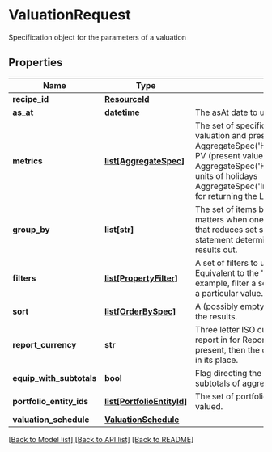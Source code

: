 # ValuationRequest

Specification object for the parameters of a valuation

## Properties
Name | Type | Description | Notes
------------ | ------------- | ------------- | -------------
**recipe_id** | [**ResourceId**](ResourceId.md) |  | [optional] 
**as_at** | **datetime** | The asAt date to use | [optional] 
**metrics** | [**list[AggregateSpec]**](AggregateSpec.md) | The set of specifications to calculate or retrieve during the valuation and present in the results. For example:  AggregateSpec(&#39;Holding/default/PV&#39;,&#39;Sum&#39;) for returning the PV (present value) of holdings  AggregateSpec(&#39;Holding/default/Units&#39;,&#39;Sum&#39;) for returning the units of holidays  AggregateSpec(&#39;Instrument/default/LusidInstrumentId&#39;,&#39;Value&#39;) for returning the Lusid Instrument identifier | 
**group_by** | **list[str]** | The set of items by which to perform grouping. This primarily matters when one or more of the metric operators is a mapping  that reduces set size, e.g. sum or proportion. The group-by statement determines the set of keys by which to break the results out. | [optional] 
**filters** | [**list[PropertyFilter]**](PropertyFilter.md) | A set of filters to use to reduce the data found in a request. Equivalent to the &#39;where ...&#39; part of a Sql select statement.  For example, filter a set of values within a given range or matching a particular value. | [optional] 
**sort** | [**list[OrderBySpec]**](OrderBySpec.md) | A (possibly empty/null) set of specifications for how to order the results. | [optional] 
**report_currency** | **str** | Three letter ISO currency string indicating what currency to report in for ReportCurrency denominated queries.  If not present, then the currency of the relevant portfolio will be used in its place. | [optional] 
**equip_with_subtotals** | **bool** | Flag directing the Valuation call to populate the results with subtotals of aggregates. | [optional] 
**portfolio_entity_ids** | [**list[PortfolioEntityId]**](PortfolioEntityId.md) | The set of portfolio or portfolio group identifier(s) that is to be valued. | [optional] 
**valuation_schedule** | [**ValuationSchedule**](ValuationSchedule.md) |  | [optional] 

[[Back to Model list]](../README.md#documentation-for-models) [[Back to API list]](../README.md#documentation-for-api-endpoints) [[Back to README]](../README.md)


